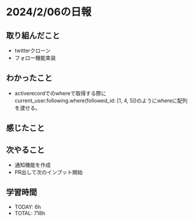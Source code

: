 # 2024/2/06の日報

## 取り組んだこと
- twitterクローン
- フォロー機能実装


## わかったこと
- activerecordでのwhereで取得する際にcurrent_user.following.where(followed_id: [1, 4, 5])のようにwhereに配列を渡せる。

## 感じたこと



## 次やること
- 通知機能を作成
- PR出して次のインプット開始


## 学習時間
- TODAY: 6h
- TOTAL: 718h
